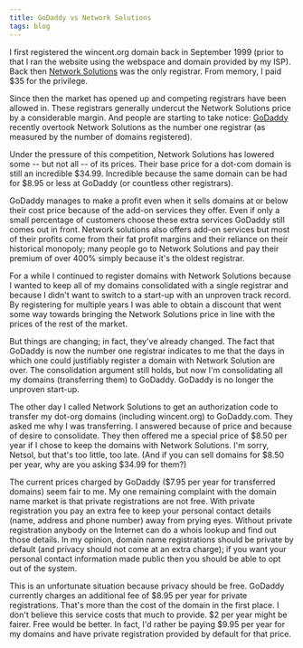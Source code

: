 ```yaml
---
title: GoDaddy vs Network Solutions
tags: blog
---
```


I first registered the wincent.org domain back in September 1999 (prior to that I ran the website using the webspace and domain provided by my ISP). Back then [Network Solutions](http://netsol.com/) was the only registrar. From memory, I paid $35 for the privilege.

Since then the market has opened up and competing registrars have been allowed in. These registrars generally undercut the Network Solutions price by a considerable margin. And people are starting to take notice: [GoDaddy](http://godaddy.com/) recently overtook Network Solutions as the number one registrar (as measured by the number of domains registered).

Under the pressure of this competition, Network Solutions has lowered some -- but not all -- of its prices. Their base price for a dot-com domain is still an incredible $34.99. Incredible because the same domain can be had for $8.95 or less at GoDaddy (or countless other registrars).

GoDaddy manages to make a profit even when it sells domains at or below their cost price because of the add-on services they offer. Even if only a small percentage of customers choose these extra services GoDaddy still comes out in front. Network solutions also offers add-on services but most of their profits come from their fat profit margins and their reliance on their historical monopoly; many people go to Network Solutions and pay their premium of over 400% simply because it's the oldest registrar.

For a while I continued to register domains with Network Solutions because I wanted to keep all of my domains consolidated with a single registrar and because I didn't want to switch to a start-up with an unproven track record. By registering for multiple years I was able to obtain a discount that went some way towards bringing the Network Solutions price in line with the prices of the rest of the market.

But things are changing; in fact, they've already changed. The fact that GoDaddy is now the number one registrar indicates to me that the days in which one could justifiably register a domain with Network Solution are over. The consolidation argument still holds, but now I'm consolidating all my domains (transferring them) to GoDaddy. GoDaddy is no longer the unproven start-up.

The other day I called Network Solutions to get an authorization code to transfer my dot-org domains (including wincent.org) to GoDaddy.com. They asked me why I was transferring. I answered because of price and because of desire to consolidate. They then offered me a special price of $8.50 per year if I chose to keep the domains with Network Solutions. I'm sorry, Netsol, but that's too little, too late. (And if you can sell domains for $8.50 per year, why are you asking $34.99 for them?)

The current prices charged by GoDaddy ($7.95 per year for transferred domains) seem fair to me. My one remaining complaint with the domain name market is that private registrations are not free. With private registration you pay an extra fee to keep your personal contact details (name, address and phone number) away from prying eyes. Without private registration anybody on the Internet can do a whois lookup and find out those details. In my opinion, domain name registrations should be private by default (and privacy should not come at an extra charge); if you want your personal contact information made public then you should be able to opt out of the system.

This is an unfortunate situation because privacy should be free. GoDaddy currently charges an additional fee of $8.95 per year for private registrations. That's more than the cost of the domain in the first place. I don't believe this service costs that much to provide. $2 per year might be fairer. Free would be better. In fact, I'd rather be paying $9.95 per year for my domains and have private registration provided by default for that price.
